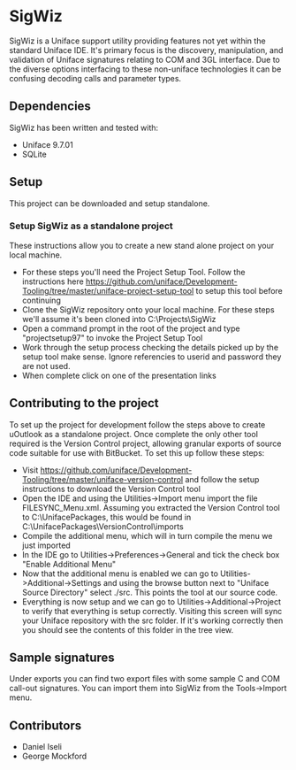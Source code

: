 # SigWiz #

SigWiz is a Uniface support utility providing features not yet within the standard Uniface IDE. It's primary focus is the discovery, manipulation, and validation of Uniface signatures relating to COM and 3GL interface. Due to the diverse options interfacing to these non-uniface technologies it can be confusing decoding calls and parameter types.

## Dependencies ##

SigWiz has been written and tested with:

 * Uniface 9.7.01
 * SQLite
  
 ## Setup ##

This project can be downloaded and setup standalone.

### Setup SigWiz as a standalone project ###
These instructions allow you to create a new stand alone project on your local machine.

 * For these steps you'll need the Project Setup Tool. Follow the instructions here https://github.com/uniface/Development-Tooling/tree/master/uniface-project-setup-tool to setup this tool before continuing
 * Clone the SigWiz repository onto your local machine. For these steps we'll assume it's been cloned into C:\Projects\SigWiz
 * Open a command prompt in the root of the project and type "projectsetup97" to invoke the Project Setup Tool
 * Work through the setup process checking the details picked up by the setup tool make sense. Ignore referencies to userid and password they are not used.
 * When complete click on one of the presentation links
  
## Contributing to the project ##

To set up the project for development follow the steps above to create uOutlook as a standalone project. Once complete the only other tool required is the Version Control project, allowing granular exports of source code suitable for use with BitBucket. To set this up follow these steps:

 * Visit https://github.com/uniface/Development-Tooling/tree/master/uniface-version-control and follow the setup instructions to download the Version Control tool
 * Open the IDE and using the Utilities->Import menu import the file FILESYNC_Menu.xml. Assuming you extracted the Version Control tool to C:\\UnifacePackages, this would be found in C:\\UnifacePackages\\VersionControl\\imports
 * Compile the additional menu, which will in turn compile the menu we just imported
 * In the IDE go to Utilities->Preferences->General and tick the check box "Enable Additional Menu"
 * Now that the additional menu is enabled we can go to Utilities->Additional->Settings and using the browse button next to "Uniface Source Directory" select ./src. This points the tool at our source code.
 * Everything is now setup and we can go to Utilities->Additional->Project to verify that everything is setup correctly. Visiting this screen will sync your Uniface repository with the src folder. If it's working correctly then you should see the contents of this folder in the tree view.

## Sample signatures ##

Under exports you can find two export files with some sample C and COM call-out signatures. You can import them into SigWiz from the Tools->Import menu.

## Contributors ##
* Daniel Iseli
* George Mockford
